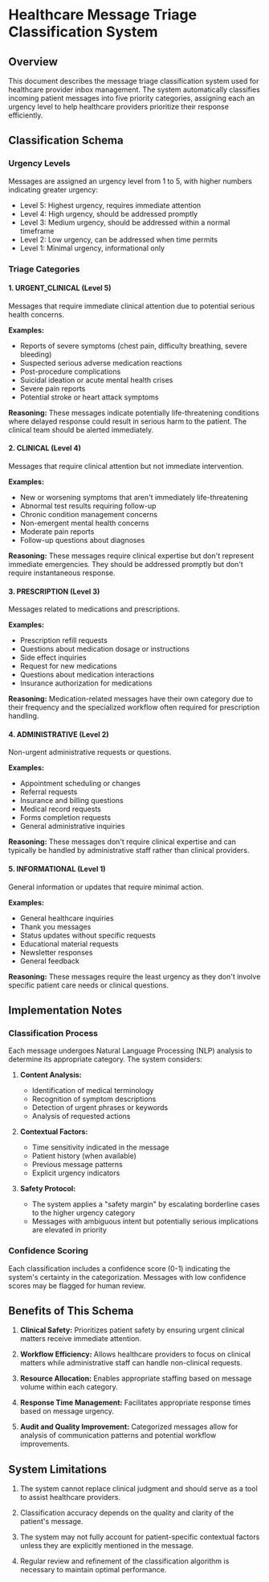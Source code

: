 # Healthcare Message Triage Classification System

## Overview
This document describes the message triage classification system used for healthcare provider inbox management. The system automatically classifies incoming patient messages into five priority categories, assigning each an urgency level to help healthcare providers prioritize their response efficiently.

## Classification Schema

### Urgency Levels
Messages are assigned an urgency level from 1 to 5, with higher numbers indicating greater urgency:
- Level 5: Highest urgency, requires immediate attention
- Level 4: High urgency, should be addressed promptly
- Level 3: Medium urgency, should be addressed within a normal timeframe
- Level 2: Low urgency, can be addressed when time permits
- Level 1: Minimal urgency, informational only

### Triage Categories

#### 1. URGENT_CLINICAL (Level 5)
Messages that require immediate clinical attention due to potential serious health concerns.

**Examples:**
- Reports of severe symptoms (chest pain, difficulty breathing, severe bleeding)
- Suspected serious adverse medication reactions
- Post-procedure complications
- Suicidal ideation or acute mental health crises
- Severe pain reports
- Potential stroke or heart attack symptoms

**Reasoning:**
These messages indicate potentially life-threatening conditions where delayed response could result in serious harm to the patient. The clinical team should be alerted immediately.

#### 2. CLINICAL (Level 4)
Messages that require clinical attention but not immediate intervention.

**Examples:**
- New or worsening symptoms that aren't immediately life-threatening
- Abnormal test results requiring follow-up
- Chronic condition management concerns
- Non-emergent mental health concerns
- Moderate pain reports
- Follow-up questions about diagnoses

**Reasoning:**
These messages require clinical expertise but don't represent immediate emergencies. They should be addressed promptly but don't require instantaneous response.

#### 3. PRESCRIPTION (Level 3)
Messages related to medications and prescriptions.

**Examples:**
- Prescription refill requests
- Questions about medication dosage or instructions
- Side effect inquiries
- Request for new medications
- Questions about medication interactions
- Insurance authorization for medications

**Reasoning:**
Medication-related messages have their own category due to their frequency and the specialized workflow often required for prescription handling.

#### 4. ADMINISTRATIVE (Level 2)
Non-urgent administrative requests or questions.

**Examples:**
- Appointment scheduling or changes
- Referral requests
- Insurance and billing questions
- Medical record requests
- Forms completion requests
- General administrative inquiries

**Reasoning:**
These messages don't require clinical expertise and can typically be handled by administrative staff rather than clinical providers.

#### 5. INFORMATIONAL (Level 1)
General information or updates that require minimal action.

**Examples:**
- General healthcare inquiries
- Thank you messages
- Status updates without specific requests
- Educational material requests
- Newsletter responses
- General feedback

**Reasoning:**
These messages require the least urgency as they don't involve specific patient care needs or clinical questions.

## Implementation Notes

### Classification Process
Each message undergoes Natural Language Processing (NLP) analysis to determine its appropriate category. The system considers:

1. **Content Analysis:**
   - Identification of medical terminology
   - Recognition of symptom descriptions
   - Detection of urgent phrases or keywords
   - Analysis of requested actions

2. **Contextual Factors:**
   - Time sensitivity indicated in the message
   - Patient history (when available)
   - Previous message patterns
   - Explicit urgency indicators

3. **Safety Protocol:**
   - The system applies a "safety margin" by escalating borderline cases to the higher urgency category
   - Messages with ambiguous intent but potentially serious implications are elevated in priority

### Confidence Scoring
Each classification includes a confidence score (0-1) indicating the system's certainty in the categorization. Messages with low confidence scores may be flagged for human review.

## Benefits of This Schema

1. **Clinical Safety:** Prioritizes patient safety by ensuring urgent clinical matters receive immediate attention.

2. **Workflow Efficiency:** Allows healthcare providers to focus on clinical matters while administrative staff can handle non-clinical requests.

3. **Resource Allocation:** Enables appropriate staffing based on message volume within each category.

4. **Response Time Management:** Facilitates appropriate response times based on message urgency.

5. **Audit and Quality Improvement:** Categorized messages allow for analysis of communication patterns and potential workflow improvements.

## System Limitations

1. The system cannot replace clinical judgment and should serve as a tool to assist healthcare providers.

2. Classification accuracy depends on the quality and clarity of the patient's message.

3. The system may not fully account for patient-specific contextual factors unless they are explicitly mentioned in the message.

4. Regular review and refinement of the classification algorithm is necessary to maintain optimal performance.
